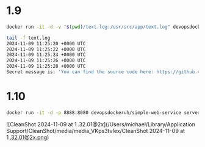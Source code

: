 # 1.9

```bash
docker run -it -d -v "$(pwd)/text.log:/usr/src/app/text.log" devopsdockeruh/simple-web-service

tail -f text.log
2024-11-09 11:25:20 +0000 UTC
2024-11-09 11:25:22 +0000 UTC
2024-11-09 11:25:24 +0000 UTC
2024-11-09 11:25:26 +0000 UTC
2024-11-09 11:25:28 +0000 UTC
Secret message is: 'You can find the source code here: https://github.com/docker-hy'
```



# 1.10

```bash
docker run -it -d -p 8888:8080 devopsdockeruh/simple-web-service server

```

![CleanShot 2024-11-09 at 1 .32.01@2x](/Users/michael/Library/Application Support/CleanShot/media/media_VKps3tvIex/CleanShot 2024-11-09 at 1 .32.01@2x.png)